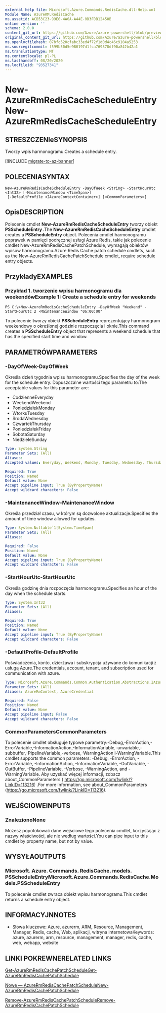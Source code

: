 ```yaml
---
external help file: Microsoft.Azure.Commands.RedisCache.dll-Help.xml
Module Name: AzureRM.RedisCache
ms.assetid: ACB53C23-99E0-4A0A-A44E-0D3FDB12450B
online version: ''
schema: 2.0.0
content_git_url: https://github.com/Azure/azure-powershell/blob/preview/src/ResourceManager/RedisCache/Commands.RedisCache/help/New-AzureRmRedisCacheScheduleEntry.md
original_content_git_url: https://github.com/Azure/azure-powershell/blob/preview/src/ResourceManager/RedisCache/Commands.RedisCache/help/New-AzureRmRedisCacheScheduleEntry.md
ms.openlocfilehash: 07bfc520cfabc33ed4f72f1d0d4c46c9104a5253
ms.sourcegitcommit: f599b50d5e980197d1fca769378df90a842b42a1
ms.translationtype: MT
ms.contentlocale: pl-PL
ms.lasthandoff: 08/20/2020
ms.locfileid: "93527341"
---
```

# <span data-ttu-id="156d0-101">New-AzureRmRedisCacheScheduleEntry</span><span class="sxs-lookup"><span data-stu-id="156d0-101">New-AzureRmRedisCacheScheduleEntry</span></span>

## <span data-ttu-id="156d0-102">STRESZCZENIe</span><span class="sxs-lookup"><span data-stu-id="156d0-102">SYNOPSIS</span></span>
<span data-ttu-id="156d0-103">Tworzy wpis harmonogramu.</span><span class="sxs-lookup"><span data-stu-id="156d0-103">Creates a schedule entry.</span></span>

[!INCLUDE [migrate-to-az-banner](../../includes/migrate-to-az-banner.md)]

## <span data-ttu-id="156d0-104">POLECENIA</span><span class="sxs-lookup"><span data-stu-id="156d0-104">SYNTAX</span></span>

```
New-AzureRmRedisCacheScheduleEntry -DayOfWeek <String> -StartHourUtc <Int32> [-MaintenanceWindow <TimeSpan>]
 [-DefaultProfile <IAzureContextContainer>] [<CommonParameters>]
```

## <span data-ttu-id="156d0-105">Opis</span><span class="sxs-lookup"><span data-stu-id="156d0-105">DESCRIPTION</span></span>
<span data-ttu-id="156d0-106">Polecenie cmdlet **New-AzureRmRedisCacheScheduleEntry** tworzy obiekt **PSScheduleEntry** .</span><span class="sxs-lookup"><span data-stu-id="156d0-106">The **New-AzureRmRedisCacheScheduleEntry** cmdlet creates a **PSScheduleEntry** object.</span></span>
<span data-ttu-id="156d0-107">Polecenia cmdlet harmonogramu poprawek w pamięci podręcznej usługi Azure Redis, takie jak polecenie cmdlet New-AzureRmRedisCachePatchSchedule, wymagają obiektów wpisów harmonogramu.</span><span class="sxs-lookup"><span data-stu-id="156d0-107">Azure Redis Cache patch schedule cmdlets, such as the New-AzureRmRedisCachePatchSchedule cmdlet, require schedule entry objects.</span></span>

## <span data-ttu-id="156d0-108">Przykłady</span><span class="sxs-lookup"><span data-stu-id="156d0-108">EXAMPLES</span></span>

### <span data-ttu-id="156d0-109">Przykład 1. tworzenie wpisu harmonogramu dla weekendów</span><span class="sxs-lookup"><span data-stu-id="156d0-109">Example 1: Create a schedule entry for weekends</span></span>
```
PS C:\>New-AzureRmRedisCacheScheduleEntry -DayOfWeek "Weekend" -StartHourUtc 2 -MaintenanceWindow "06:00:00"
```

<span data-ttu-id="156d0-110">To polecenie tworzy obiekt **PSScheduleEntry** reprezentujący harmonogram weekendowy o określonej godzinie rozpoczęcia i oknie.</span><span class="sxs-lookup"><span data-stu-id="156d0-110">This command creates a **PSScheduleEntry** object that represents a weekend schedule that has the specified start time and window.</span></span>

## <span data-ttu-id="156d0-111">PARAMETRÓW</span><span class="sxs-lookup"><span data-stu-id="156d0-111">PARAMETERS</span></span>

### <span data-ttu-id="156d0-112">-DayOfWeek</span><span class="sxs-lookup"><span data-stu-id="156d0-112">-DayOfWeek</span></span>
<span data-ttu-id="156d0-113">Określa dzień tygodnia wpisu harmonogramu.</span><span class="sxs-lookup"><span data-stu-id="156d0-113">Specifies the day of the week for the schedule entry.</span></span>
<span data-ttu-id="156d0-114">Dopuszczalne wartości tego parametru to:</span><span class="sxs-lookup"><span data-stu-id="156d0-114">The acceptable values for this parameter are:</span></span>

- <span data-ttu-id="156d0-115">Codzienne</span><span class="sxs-lookup"><span data-stu-id="156d0-115">Everyday</span></span> 
- <span data-ttu-id="156d0-116">Weekend</span><span class="sxs-lookup"><span data-stu-id="156d0-116">Weekend</span></span> 
- <span data-ttu-id="156d0-117">Poniedziałek</span><span class="sxs-lookup"><span data-stu-id="156d0-117">Monday</span></span> 
- <span data-ttu-id="156d0-118">Wtorku</span><span class="sxs-lookup"><span data-stu-id="156d0-118">Tuesday</span></span> 
- <span data-ttu-id="156d0-119">Środa</span><span class="sxs-lookup"><span data-stu-id="156d0-119">Wednesday</span></span> 
- <span data-ttu-id="156d0-120">Czwartek</span><span class="sxs-lookup"><span data-stu-id="156d0-120">Thursday</span></span> 
- <span data-ttu-id="156d0-121">Poniedziałek</span><span class="sxs-lookup"><span data-stu-id="156d0-121">Friday</span></span> 
- <span data-ttu-id="156d0-122">Sobota</span><span class="sxs-lookup"><span data-stu-id="156d0-122">Saturday</span></span> 
- <span data-ttu-id="156d0-123">Niedziele</span><span class="sxs-lookup"><span data-stu-id="156d0-123">Sunday</span></span>

```yaml
Type: System.String
Parameter Sets: (All)
Aliases: 
Accepted values: Everyday, Weekend, Monday, Tuesday, Wednesday, Thursday, Friday, Saturday, Sunday

Required: True
Position: Named
Default value: None
Accept pipeline input: True (ByPropertyName)
Accept wildcard characters: False
```

### <span data-ttu-id="156d0-124">-MaintenanceWindow</span><span class="sxs-lookup"><span data-stu-id="156d0-124">-MaintenanceWindow</span></span>
<span data-ttu-id="156d0-125">Określa przedział czasu, w którym są dozwolone aktualizacje.</span><span class="sxs-lookup"><span data-stu-id="156d0-125">Specifies the amount of time window allowed for updates.</span></span>

```yaml
Type: System.Nullable`1[System.TimeSpan]
Parameter Sets: (All)
Aliases: 

Required: False
Position: Named
Default value: None
Accept pipeline input: True (ByPropertyName)
Accept wildcard characters: False
```

### <span data-ttu-id="156d0-126">-StartHourUtc</span><span class="sxs-lookup"><span data-stu-id="156d0-126">-StartHourUtc</span></span>
<span data-ttu-id="156d0-127">Określa godzinę dnia rozpoczęcia harmonogramu.</span><span class="sxs-lookup"><span data-stu-id="156d0-127">Specifies an hour of the day when the schedule starts.</span></span>

```yaml
Type: System.Int32
Parameter Sets: (All)
Aliases: 

Required: True
Position: Named
Default value: None
Accept pipeline input: True (ByPropertyName)
Accept wildcard characters: False
```

### <span data-ttu-id="156d0-128">-DefaultProfile</span><span class="sxs-lookup"><span data-stu-id="156d0-128">-DefaultProfile</span></span>
<span data-ttu-id="156d0-129">Poświadczenia, konto, dzierżawa i subskrypcja używane do komunikacji z usługą Azure.</span><span class="sxs-lookup"><span data-stu-id="156d0-129">The credentials, account, tenant, and subscription used for communication with azure.</span></span>

```yaml
Type: Microsoft.Azure.Commands.Common.Authentication.Abstractions.IAzureContextContainer
Parameter Sets: (All)
Aliases: AzureRmContext, AzureCredential

Required: False
Position: Named
Default value: None
Accept pipeline input: False
Accept wildcard characters: False
```

### <span data-ttu-id="156d0-130">CommonParameters</span><span class="sxs-lookup"><span data-stu-id="156d0-130">CommonParameters</span></span>
<span data-ttu-id="156d0-131">To polecenie cmdlet obsługuje typowe parametry:-Debug,-ErrorAction,-ErrorVariable,-InformationAction,-InformationVariable,-unvariable,-subbuffer,-PipelineVariable,-verbose,-WarningAction i-WarningVariable.</span><span class="sxs-lookup"><span data-stu-id="156d0-131">This cmdlet supports the common parameters: -Debug, -ErrorAction, -ErrorVariable, -InformationAction, -InformationVariable, -OutVariable, -OutBuffer, -PipelineVariable, -Verbose, -WarningAction, and -WarningVariable.</span></span> <span data-ttu-id="156d0-132">Aby uzyskać więcej informacji, zobacz about_CommonParameters ( https://go.microsoft.com/fwlink/?LinkID=113216) .</span><span class="sxs-lookup"><span data-stu-id="156d0-132">For more information, see about_CommonParameters (https://go.microsoft.com/fwlink/?LinkID=113216).</span></span>

## <span data-ttu-id="156d0-133">WEJŚCIOWE</span><span class="sxs-lookup"><span data-stu-id="156d0-133">INPUTS</span></span>

### <span data-ttu-id="156d0-134">Znaleziono</span><span class="sxs-lookup"><span data-stu-id="156d0-134">None</span></span>
<span data-ttu-id="156d0-135">Możesz popotokować dane wejściowe tego polecenia cmdlet, korzystając z nazwy właściwości, ale nie według wartości.</span><span class="sxs-lookup"><span data-stu-id="156d0-135">You can pipe input to this cmdlet by property name, but not by value.</span></span>

## <span data-ttu-id="156d0-136">WYSYŁA</span><span class="sxs-lookup"><span data-stu-id="156d0-136">OUTPUTS</span></span>

### <span data-ttu-id="156d0-137">Microsoft. Azure. Commands. RedisCache. models. PSScheduleEntry</span><span class="sxs-lookup"><span data-stu-id="156d0-137">Microsoft.Azure.Commands.RedisCache.Models.PSScheduleEntry</span></span>
<span data-ttu-id="156d0-138">To polecenie cmdlet zwraca obiekt wpisu harmonogramu.</span><span class="sxs-lookup"><span data-stu-id="156d0-138">This cmdlet returns a schedule entry object.</span></span>

## <span data-ttu-id="156d0-139">INFORMACYJN</span><span class="sxs-lookup"><span data-stu-id="156d0-139">NOTES</span></span>
* <span data-ttu-id="156d0-140">Słowa kluczowe: Azure, azurerm, ARM, Resource, Management, Manager, Redis, cache, Web, aplikacji, witryna internetowa</span><span class="sxs-lookup"><span data-stu-id="156d0-140">Keywords: azure, azurerm, arm, resource, management, manager, redis, cache, web, webapp, website</span></span>

## <span data-ttu-id="156d0-141">LINKI POKREWNE</span><span class="sxs-lookup"><span data-stu-id="156d0-141">RELATED LINKS</span></span>

[<span data-ttu-id="156d0-142">Get-AzureRmRedisCachePatchSchedule</span><span class="sxs-lookup"><span data-stu-id="156d0-142">Get-AzureRmRedisCachePatchSchedule</span></span>](./Get-AzureRmRedisCachePatchSchedule.md)

[<span data-ttu-id="156d0-143">Nowe — AzureRmRedisCachePatchSchedule</span><span class="sxs-lookup"><span data-stu-id="156d0-143">New-AzureRmRedisCachePatchSchedule</span></span>](./New-AzureRmRedisCachePatchSchedule.md)

[<span data-ttu-id="156d0-144">Remove-AzureRmRedisCachePatchSchedule</span><span class="sxs-lookup"><span data-stu-id="156d0-144">Remove-AzureRmRedisCachePatchSchedule</span></span>](./Remove-AzureRmRedisCachePatchSchedule.md)



